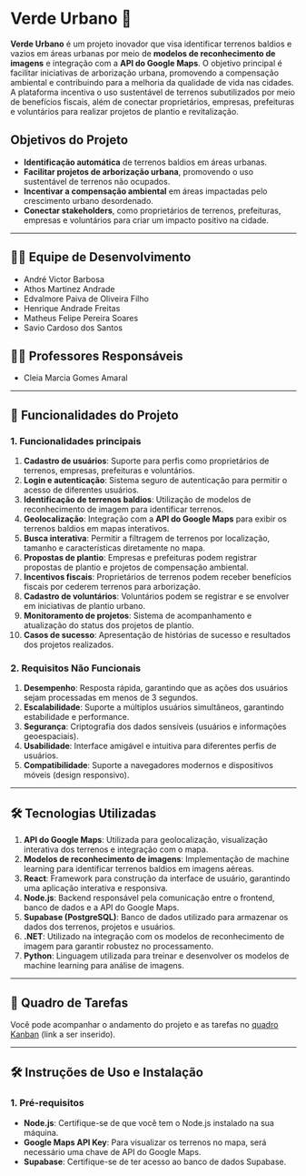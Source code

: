 # Verde Urbano 🍃

**Verde Urbano** é um projeto inovador que visa identificar terrenos baldios e vazios em áreas urbanas por meio de **modelos de reconhecimento de imagens** e integração com a **API do Google Maps**. O objetivo principal é facilitar iniciativas de arborização urbana, promovendo a compensação ambiental e contribuindo para a melhoria da qualidade de vida nas cidades. A plataforma incentiva o uso sustentável de terrenos subutilizados por meio de benefícios fiscais, além de conectar proprietários, empresas, prefeituras e voluntários para realizar projetos de plantio e revitalização.

## Objetivos do Projeto
- **Identificação automática** de terrenos baldios em áreas urbanas.
- **Facilitar projetos de arborização urbana**, promovendo o uso sustentável de terrenos não ocupados.
- **Incentivar a compensação ambiental** em áreas impactadas pelo crescimento urbano desordenado.
- **Conectar stakeholders**, como proprietários de terrenos, prefeituras, empresas e voluntários para criar um impacto positivo na cidade.

---

## 🧑‍💻 Equipe de Desenvolvimento

- André Victor Barbosa  
- Athos Martinez Andrade  
- Edvalmore Paiva de Oliveira Filho  
- Henrique Andrade Freitas  
- Matheus Felipe Pereira Soares  
- Savio Cardoso dos Santos  

## 👩‍🏫 Professores Responsáveis

- Cleia Marcia Gomes Amaral

---

## 🚀 Funcionalidades do Projeto

### 1. Funcionalidades principais
1. **Cadastro de usuários**: Suporte para perfis como proprietários de terrenos, empresas, prefeituras e voluntários.
2. **Login e autenticação**: Sistema seguro de autenticação para permitir o acesso de diferentes usuários.
3. **Identificação de terrenos baldios**: Utilização de modelos de reconhecimento de imagem para identificar terrenos.
4. **Geolocalização**: Integração com a **API do Google Maps** para exibir os terrenos baldios em mapas interativos.
5. **Busca interativa**: Permitir a filtragem de terrenos por localização, tamanho e características diretamente no mapa.
6. **Propostas de plantio**: Empresas e prefeituras podem registrar propostas de plantio e projetos de compensação ambiental.
7. **Incentivos fiscais**: Proprietários de terrenos podem receber benefícios fiscais por cederem terrenos para arborização.
8. **Cadastro de voluntários**: Voluntários podem se registrar e se envolver em iniciativas de plantio urbano.
9. **Monitoramento de projetos**: Sistema de acompanhamento e atualização do status dos projetos de plantio.
10. **Casos de sucesso**: Apresentação de histórias de sucesso e resultados dos projetos realizados.

### 2. Requisitos Não Funcionais
1. **Desempenho**: Resposta rápida, garantindo que as ações dos usuários sejam processadas em menos de 3 segundos.
2. **Escalabilidade**: Suporte a múltiplos usuários simultâneos, garantindo estabilidade e performance.
3. **Segurança**: Criptografia dos dados sensíveis (usuários e informações geoespaciais).
4. **Usabilidade**: Interface amigável e intuitiva para diferentes perfis de usuários.
5. **Compatibilidade**: Suporte a navegadores modernos e dispositivos móveis (design responsivo).

---

## 🛠️ Tecnologias Utilizadas

1. **API do Google Maps**: Utilizada para geolocalização, visualização interativa dos terrenos e integração com o mapa.
2. **Modelos de reconhecimento de imagens**: Implementação de machine learning para identificar terrenos baldios em imagens aéreas.
3. **React**: Framework para construção da interface de usuário, garantindo uma aplicação interativa e responsiva.
4. **Node.js**: Backend responsável pela comunicação entre o frontend, banco de dados e a API do Google Maps.
5. **Supabase (PostgreSQL)**: Banco de dados utilizado para armazenar os dados dos terrenos, projetos e usuários.
6. **.NET**: Utilizado na integração com os modelos de reconhecimento de imagem para garantir robustez no processamento.
7. **Python**: Linguagem utilizada para treinar e desenvolver os modelos de machine learning para análise de imagens.

---

## 📝 Quadro de Tarefas

Você pode acompanhar o andamento do projeto e as tarefas no [quadro Kanban](#) (link a ser inserido).

---

## 🛠️ Instruções de Uso e Instalação

### 1. Pré-requisitos

- **Node.js**: Certifique-se de que você tem o Node.js instalado na sua máquina.
- **Google Maps API Key**: Para visualizar os terrenos no mapa, será necessário uma chave de API do Google Maps.
- **Supabase**: Certifique-se de ter acesso ao banco de dados Supabase.
